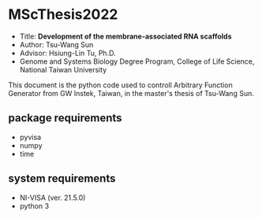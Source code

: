 # MScThesis2022

- Title: **Development of the membrane-associated RNA scaffolds**
- Author: Tsu-Wang Sun
- Advisor: Hsiung-Lin Tu, Ph.D.
- Genome and Systems Biology Degree Program, College of Life Science, National Taiwan University

This document is the python code used to controll Arbitrary Function Generator from GW Instek, Taiwan, in the master's thesis of Tsu-Wang Sun.


## package requirements

- pyvisa
- numpy
- time

## system requirements

- NI-VISA (ver. 21.5.0)
- python 3


